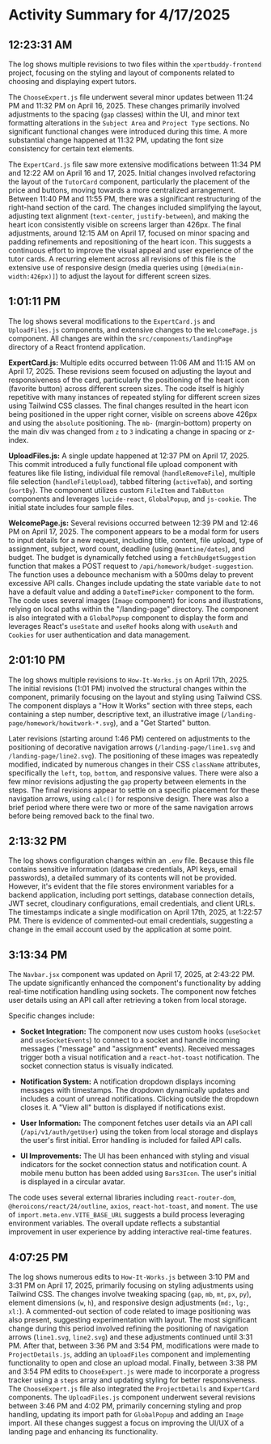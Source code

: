 # Activity Summary for 4/17/2025

## 12:23:31 AM
The log shows multiple revisions to two files within the `xpertbuddy-frontend` project, focusing on the styling and layout of components related to choosing and displaying expert tutors.

The `ChooseExpert.js` file underwent several minor updates between 11:24 PM and 11:32 PM on April 16, 2025. These changes primarily involved adjustments to the spacing (`gap` classes) within the UI, and minor text formatting alterations in the `Subject Area` and `Project Type` sections.  No significant functional changes were introduced during this time. A more substantial change happened at 11:32 PM, updating the font size consistency for certain text elements.

The `ExpertCard.js` file saw more extensive modifications between 11:34 PM and 12:22 AM on April 16 and 17, 2025.  Initial changes involved refactoring the layout of the `TutorCard` component, particularly the placement of the price and buttons, moving towards a more centralized arrangement.  Between 11:40 PM and 11:55 PM, there was a significant restructuring of the right-hand section of the card.  The changes included simplifying the layout, adjusting text alignment (`text-center`, `justify-between`), and making the heart icon consistently visible on screens larger than 426px. The final adjustments, around 12:15 AM on April 17, focused on minor spacing and padding refinements and repositioning of the heart icon.  This suggests a continuous effort to improve the visual appeal and user experience of the tutor cards. A recurring element across all revisions of this file is the extensive use of responsive design (media queries using `[@media(min-width:426px)]`) to adjust the layout for different screen sizes.


## 1:01:11 PM
The log shows several modifications to the `ExpertCard.js` and `UploadFiles.js` components, and extensive changes to the `WelcomePage.js` component.  All changes are within the `src/components/landingPage` directory of a React frontend application.

**ExpertCard.js:**  Multiple edits occurred between 11:06 AM and 11:15 AM on April 17, 2025. These revisions seem focused on adjusting the layout and responsiveness of the card, particularly the positioning of the heart icon (favorite button) across different screen sizes. The code itself is highly repetitive with many instances of repeated styling for different screen sizes using Tailwind CSS classes.  The final changes resulted in the heart icon being positioned in the upper right corner, visible on screens above 426px and using the `absolute` positioning. The `mb-` (margin-bottom) property on the main div was changed from `z` to `3` indicating a change in spacing or z-index.

**UploadFiles.js:** A single update happened at 12:37 PM on April 17, 2025.  This commit introduced a fully functional file upload component with features like file listing, individual file removal (`handleRemoveFile`),  multiple file selection (`handleFileUpload`), tabbed filtering (`activeTab`), and sorting (`sortBy`). The component utilizes custom `FileItem` and `TabButton` components and leverages `lucide-react`, `GlobalPopup`, and `js-cookie`.  The initial state includes four sample files.

**WelcomePage.js:**  Several revisions occurred between 12:39 PM and 12:46 PM on April 17, 2025. The component appears to be a modal form for users to input details for a new request, including title, content, file upload, type of assignment, subject, word count, deadline (using `@mantine/dates`), and budget.  The budget is dynamically fetched using a `fetchBudgetSuggestion` function that makes a POST request to `/api/homework/budget-suggestion`.  The function uses a debounce mechanism with a 500ms delay to prevent excessive API calls. Changes include updating the state variable `date` to not have a default value and adding a `DateTimePicker` component to the form.  The code uses several images (`Image` component) for icons and illustrations, relying on local paths within the "/landing-page" directory.  The component is also integrated with a `GlobalPopup` component to display the form and leverages React's `useState` and `useRef` hooks along with `useAuth` and `Cookies` for user authentication and data management.


## 2:01:10 PM
The log shows multiple revisions to `How-It-Works.js` on April 17th, 2025.  The initial revisions (1:01 PM) involved the structural changes within the component, primarily focusing on the layout and styling using Tailwind CSS. The component displays a "How It Works" section with three steps, each containing a step number, descriptive text, an illustrative image (`/landing-page/homework/howitwork-*.svg`), and a "Get Started" button.

Later revisions (starting around 1:46 PM) centered on adjustments to the positioning of decorative navigation arrows (`/landing-page/line1.svg` and `/landing-page/line2.svg`).  The positioning of these images was repeatedly modified, indicated by numerous changes in their CSS `className` attributes, specifically the `left`, `top`, `bottom`, and responsive values.  There were also a few minor revisions adjusting the `gap` property between elements in the steps.  The final revisions appear to settle on a specific placement for these navigation arrows, using `calc()` for responsive design.  There was also a brief period where there were two or more of the same navigation arrows before being removed back to the final two.


## 2:13:32 PM
The log shows configuration changes within an `.env` file.  Because this file contains sensitive information (database credentials, API keys, email passwords), a detailed summary of its contents will not be provided.  However, it's evident that the file stores environment variables for a backend application, including port settings, database connection details, JWT secret, cloudinary configurations, email credentials, and client URLs.  The timestamps indicate a single modification on April 17th, 2025, at 1:22:57 PM.  There is evidence of commented-out email credentials, suggesting a change in the email account used by the application at some point.


## 3:13:34 PM
The `Navbar.jsx` component was updated on April 17, 2025, at 2:43:22 PM.  The update significantly enhanced the component's functionality by adding real-time notification handling using sockets.  The component now fetches user details using an API call after retrieving a token from local storage.

Specific changes include:

* **Socket Integration:**  The component now uses custom hooks (`useSocket` and `useSocketEvents`) to connect to a socket and handle incoming messages ("message" and "assignment" events).  Received messages trigger both a visual notification and a `react-hot-toast` notification.  The socket connection status is visually indicated.

* **Notification System:** A notification dropdown displays incoming messages with timestamps.  The dropdown dynamically updates and includes a count of unread notifications.  Clicking outside the dropdown closes it.  A "View all" button is displayed if notifications exist.

* **User Information:**  The component fetches user details via an API call (`/api/v1/auth/getUser`) using the token from local storage and displays the user's first initial. Error handling is included for failed API calls.

* **UI Improvements:** The UI has been enhanced with styling and visual indicators for the socket connection status and notification count.  A mobile menu button has been added using `Bars3Icon`. The user's initial is displayed in a circular avatar.

The code uses several external libraries including `react-router-dom`, `@heroicons/react/24/outline`, `axios`, `react-hot-toast`, and `moment`.  The use of `import.meta.env.VITE_BASE_URL` suggests a build process leveraging environment variables.  The overall update reflects a substantial improvement in user experience by adding interactive real-time features.


## 4:07:25 PM
The log shows numerous edits to `How-It-Works.js` between 3:10 PM and 3:31 PM on April 17, 2025, primarily focusing on styling adjustments using Tailwind CSS.  The changes involve tweaking spacing (`gap`, `mb`, `mt`, `px`, `py`), element dimensions (`w`, `h`), and responsive design adjustments (`md:`, `lg:`, `xl:`).  A commented-out section of code related to image positioning was also present, suggesting experimentation with layout.  The most significant change during this period involved refining the positioning of navigation arrows (`line1.svg`, `line2.svg`) and these adjustments continued until  3:31 PM.  After that, between 3:36 PM and 3:54 PM, modifications were made to `ProjectDetails.js`, adding an `UploadFiles` component and implementing functionality to open and close an upload modal.  Finally, between 3:38 PM and 3:54 PM edits to `ChooseExpert.js` were made to incorporate a progress tracker using a `steps` array and updating styling for better responsiveness. The `ChooseExpert.js` file also integrated the `ProjectDetails` and `ExpertCard` components.  The `UploadFiles.js` component underwent several revisions between 3:46 PM and 4:02 PM, primarily concerning styling and prop handling, updating its import path for `GlobalPopup` and adding an `Image` import.  All these changes suggest a focus on improving the UI/UX of a landing page and enhancing its functionality.
